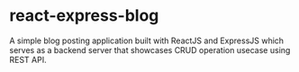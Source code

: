# react-express-blog

A simple blog posting application built with ReactJS and ExpressJS which serves as a backend server that showcases CRUD operation usecase using REST API.
